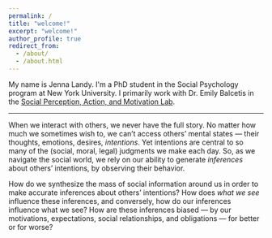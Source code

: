 ```yaml
---
permalink: /
title: "welcome!"
excerpt: "welcome!"
author_profile: true
redirect_from: 
  - /about/
  - /about.html
---
```


My name is Jenna Landy. I'm a PhD student in the Social Psychology program at New York University. I primarily work with Dr. Emily Balcetis in the [Social Perception, Action, and Motivation Lab](https://www.spamlabresearch.com).

-----

When we interact with others, we never have the full story. No matter how much we sometimes wish to, we can’t access others’ mental states — their thoughts, emotions, desires, *intentions*. Yet intentions are central to so many of the (social, moral, legal) judgments we make each day. So, as we navigate the social world, we rely on our ability to generate *inferences* about others’ intentions, by observing their behavior. 

How do we synthesize the mass of social information around us in order to make accurate inferences about others’ intentions? How does *what we see* influence these inferences, and conversely, how do our inferences influence what we see? How are these inferences biased — by our motivations, expectations, social relationships, and obligations — for better or for worse?
